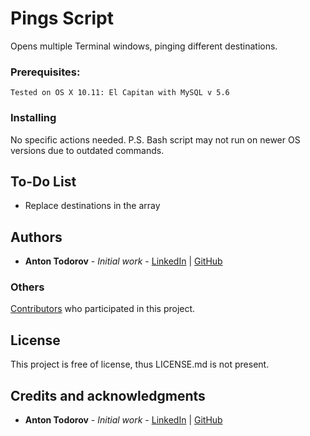 # Pings Script
Opens multiple Terminal windows, pinging different destinations.

### Prerequisites: 
```
Tested on OS X 10.11: El Capitan with MySQL v 5.6
```

### Installing
No specific actions needed. 
P.S. Bash script may not run on newer OS versions due to outdated commands.

## To-Do List
- Replace destinations in the array

 ## Authors
* **Anton Todorov** - *Initial work* - [LinkedIn](www.linkedin.com/in/anton-todorov89) | [GitHub](https://github.com/anton-todorov)

### Others
[Contributors](https://github.com/anton-todorov/Bash-Daily-MySQL-DB-Backup/graphs/contributors) who participated in this project.

## License

This project is free of license, thus LICENSE.md is not present.

## Credits and acknowledgments
* **Anton Todorov** - *Initial work* - [LinkedIn](www.linkedin.com/in/anton-todorov89) | [GitHub](https://github.com/anton-todorov)
